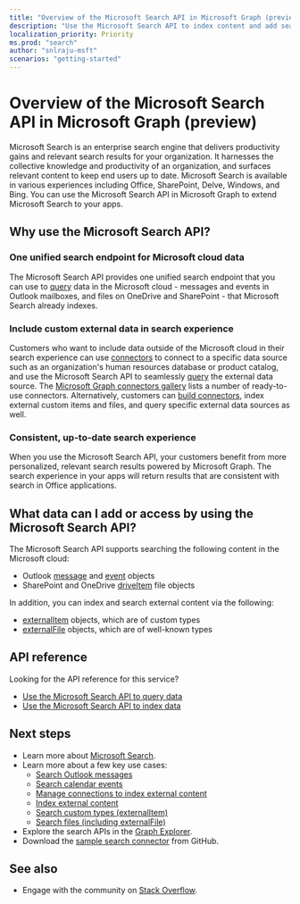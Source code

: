 ```yaml
---
title: "Overview of the Microsoft Search API in Microsoft Graph (preview)"
description: "Use the Microsoft Search API to index content and add search across your Office and indexed content to your apps."
localization_priority: Priority
ms.prod: "search"
author: "snlraju-msft"
scenarios: "getting-started"
---
```


# Overview of the Microsoft Search API in Microsoft Graph (preview)

Microsoft Search is an enterprise search engine that delivers productivity gains and relevant search results for your organization. It harnesses the collective knowledge and productivity of an organization, and surfaces relevant content to keep end users up to date. Microsoft Search is available in various experiences including Office, SharePoint, Delve, Windows, and Bing. You can use the Microsoft Search API in Microsoft Graph to extend Microsoft Search to your apps.

<!-- markdownlint-disable MD026 -->
## Why use the Microsoft Search API?

### One unified search endpoint for Microsoft cloud data

The Microsoft Search API provides one unified search endpoint that you can use to [query](/graph/api/search-query?view=graph-rest-beta) data in the Microsoft cloud - messages and events in Outlook mailboxes, and files on OneDrive and SharePoint - that Microsoft Search already indexes.

### Include custom external data in search experience

Customers who want to include data outside of the Microsoft cloud in their search experience can use [connectors](/microsoftsearch/connectors-overview) to connect to a specific data source such as an organization's human resources database or product catalog, and use the Microsoft Search API to seamlessly [query](/graph/api/search-query?view=graph-rest-beta) the external data source. The [Microsoft Graph connectors gallery](/microsoftsearch/connectors-gallery) lists a number of ready-to-use connectors. Alternatively, customers can [build connectors](/graph/api/resources/indexing-api-overview?view=graph-rest-beta#common-use-cases), index external custom items and files, and query specific external data sources as well.

### Consistent, up-to-date search experience

When you use the Microsoft Search API, your customers benefit from more personalized, relevant search results powered by Microsoft Graph. The search experience in your apps will return results that are consistent with search in Office applications.

## What data can I add or access by using the Microsoft Search API?

The Microsoft Search API supports searching the following content in the Microsoft cloud:

- Outlook [message](/graph/api/resources/message?view=graph-rest-beta) and [event](/graph/api/resources/event?view=graph-rest-beta) objects
- SharePoint and OneDrive [driveItem](/graph/api/resources/driveitem?view=graph-rest-beta) file objects

In addition, you can index and search external content via the following:

- [externalItem](/graph/api/resources/externalitem?view=graph-rest-beta) objects, which are of custom types
- [externalFile](/graph/api/resources/externalfile?view=graph-rest-beta) objects, which are of well-known types

## API reference

Looking for the API reference for this service?

- [Use the Microsoft Search API to query data](/graph/api/resources/search-api-overview?view=graph-rest-beta)
- [Use the Microsoft Search API to index data](/graph/api/resources/indexing-api-overview?view=graph-rest-beta)

## Next steps

- Learn more about [Microsoft Search](/microsoftsearch/).
- Learn more about a few key use cases:
  - [Search Outlook messages](search-concept-messages.md)
  - [Search calendar events](search-concept-events.md)
  - [Manage connections to index external content](search-index-manage-connections.md)
  - [Index external content](search-index-manage-items.md)
  - [Search custom types (externalItem)](search-concept-custom-types.md)
  - [Search files (including externalFile)](search-concept-files.md)
- Explore the search APIs in the [Graph Explorer](https://developer.microsoft.com/graph/graph-explorer).
- Download the [sample search connector](https://github.com/microsoftgraph/msgraph-search-connector-sample) from GitHub.

## See also

- Engage with the community on [Stack Overflow](https://stackoverflow.com/questions/tagged/microsoft-search).
